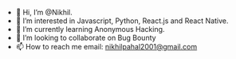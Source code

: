 - 👋 Hi, I’m @Nikhil.
- 👀 I’m interested in Javascript, Python, React.js and React Native. 
- 🌱 I’m currently learning Anonymous Hacking.
- 💞️ I’m looking to collaborate on Bug Bounty
- 📫 How to reach me email: nikhilpahal2001@gmail.com
<!---
Nikhil-pahal-js/Nikhil-pahal-js is a ✨ special ✨ repository because its `README.md` (this file) appears on your GitHub profile.
You can click the Preview link to take a look at your changes.
--->
